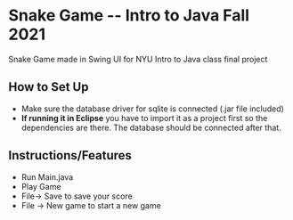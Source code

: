 # Snake Game -- Intro to Java Fall 2021
Snake Game made in Swing UI for NYU Intro to Java class final project

## How to Set Up
* Make sure the database driver for sqlite is connected (.jar file included)
* **If running it in Eclipse** you have to import it as a project first so the dependencies are there. The database should be connected after that. 

## Instructions/Features
* Run Main.java
* Play Game
* File-> Save to save your score
* File -> New game to start a new game
